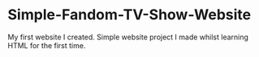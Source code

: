# Simple-Fandom-TV-Show-Website
My first website I created. Simple website project I made whilst learning HTML for the first time.
